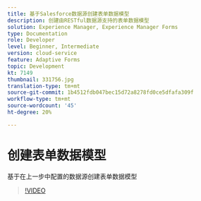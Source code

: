 ```yaml
---
title: 基于Salesforce数据源创建表单数据模型
description: 创建由RESTful数据源支持的表单数据模型
solution: Experience Manager, Experience Manager Forms
type: Documentation
role: Developer
level: Beginner, Intermediate
version: cloud-service
feature: Adaptive Forms
topic: Development
kt: 7149
thumbnail: 331756.jpg
translation-type: tm+mt
source-git-commit: 1b4512fdb047bec15d72a8278fd0ce5dfafa309f
workflow-type: tm+mt
source-wordcount: '45'
ht-degree: 20%

---
```


# 创建表单数据模型

基于在上一步中配置的数据源创建表单数据模型

>[!VIDEO](https://video.tv.adobe.com/v/331756/?quality=12&learn=on)
